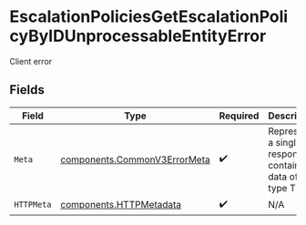 # EscalationPoliciesGetEscalationPolicyByIDUnprocessableEntityError

Client error


## Fields

| Field                                                                        | Type                                                                         | Required                                                                     | Description                                                                  |
| ---------------------------------------------------------------------------- | ---------------------------------------------------------------------------- | ---------------------------------------------------------------------------- | ---------------------------------------------------------------------------- |
| `Meta`                                                                       | [components.CommonV3ErrorMeta](../../models/components/commonv3errormeta.md) | :heavy_check_mark:                                                           | Represents a single response containing data of type T.                      |
| `HTTPMeta`                                                                   | [components.HTTPMetadata](../../models/components/httpmetadata.md)           | :heavy_check_mark:                                                           | N/A                                                                          |